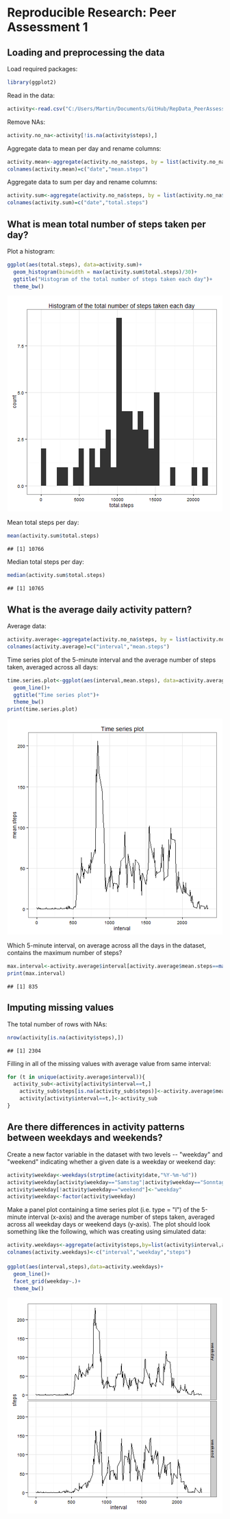 # Reproducible Research: Peer Assessment 1


## Loading and preprocessing the data

Load required packages:

```r
library(ggplot2) 
```

Read in the data:

```r
activity<-read.csv("C:/Users/Martin/Documents/GitHub/RepData_PeerAssessment1/activity/activity.csv") 
```

Remove NAs:

```r
activity.no_na<-activity[!is.na(activity$steps),]
```

Aggregate data to mean per day and rename columns:

```r
activity.mean<-aggregate(activity.no_na$steps, by = list(activity.no_na$date), FUN = mean)
colnames(activity.mean)=c("date","mean.steps")
```

Aggregate data to sum per day and rename columns:

```r
activity.sum<-aggregate(activity.no_na$steps, by = list(activity.no_na$date), FUN = sum)
colnames(activity.sum)=c("date","total.steps")
```

## What is mean total number of steps taken per day?
Plot a histogram:

```r
ggplot(aes(total.steps), data=activity.sum)+
  geom_histogram(binwidth = max(activity.sum$total.steps)/30)+
  ggtitle("Histogram of the total number of steps taken each day")+
  theme_bw()
```

![plot of chunk figure1](figure/figure1.png) 

Mean total steps per day:

```r
mean(activity.sum$total.steps)
```

```
## [1] 10766
```

Median total steps per day:

```r
median(activity.sum$total.steps)
```

```
## [1] 10765
```

## What is the average daily activity pattern?
Average data:

```r
activity.average<-aggregate(activity.no_na$steps, by = list(activity.no_na$interval), FUN = mean)
colnames(activity.average)=c("interval","mean.steps")
```
Time series plot of the 5-minute interval and the average number of steps taken, averaged across all days:

```r
time.series.plot<-ggplot(aes(interval,mean.steps), data=activity.average)+
  geom_line()+
  ggtitle("Time series plot")+
  theme_bw()
print(time.series.plot)
```

![plot of chunk figure2](figure/figure2.png) 

Which 5-minute interval, on average across all the days in the dataset, contains the maximum number of steps?

```r
max.interval<-activity.average$interval[activity.average$mean.steps==max(activity.average$mean.steps)]
print(max.interval)
```

```
## [1] 835
```

## Imputing missing values
The total number of rows with NAs:

```r
nrow(activity[is.na(activity$steps),])
```

```
## [1] 2304
```

Filling in all of the missing values with average value from same interval:

```r
for (t in unique(activity.average$interval)){
  activity_sub<-activity[activity$interval==t,]
    activity_sub$steps[is.na(activity_sub$steps)]<-activity.average$mean.steps[activity.average$interval==t]
    activity[activity$interval==t,]<-activity_sub
}
```

## Are there differences in activity patterns between weekdays and weekends?

Create a new factor variable in the dataset with two levels -- "weekday" and "weekend" indicating whether a given date is a weekday or weekend day:

```r
activity$weekday<-weekdays(strptime(activity$date,"%Y-%m-%d"))
activity$weekday[activity$weekday=="Samstag"|activity$weekday=="Sonntag"]<-"weekend"
activity$weekday[!activity$weekday=="weekend"]<-"weekday"
activity$weekday<-factor(activity$weekday)
```

Make a panel plot containing a time series plot (i.e. type = "l") of the 5-minute interval (x-axis) and the average number of steps taken, averaged across all weekday days or weekend days (y-axis). The plot should look something like the following, which was creating using simulated data:

```r
activity.weekdays<-aggregate(activity$steps,by=list(activity$interval,activity$weekday),mean)
colnames(activity.weekdays)<-c("interval","weekday","steps")

ggplot(aes(interval,steps),data=activity.weekdays)+
  geom_line()+
  facet_grid(weekday~.)+
  theme_bw()
```

![plot of chunk figure](figure/figure.png) 
